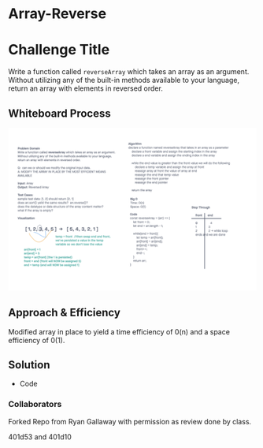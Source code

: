 # Array-Reverse

# Challenge Title

Write a function called `reverseArray` which takes an array as an argument. Without utilizing any of the built-in methods available to your language, return an array with elements in reversed order.

## Whiteboard Process

![Whiteboard Process](./Assets/Array-Reverse.png)

## Approach & Efficiency

Modified array in place to yield a time efficiency of 0(n) and a space efficiency of 0(1).

## Solution

- Code
<!-- const reverseArray = (arr) => {
	let front = 0;
	let end = arr.length - 1;

	while(end > front){
		let temp = arr[front];
		arr[front] = arr[end];
		arr[end] = temp;
		front++;
		end--;
	}
	return arr;
} -->

### Collaborators

Forked Repo from Ryan Gallaway with permission as review done by class.

401d53 and 401d10
